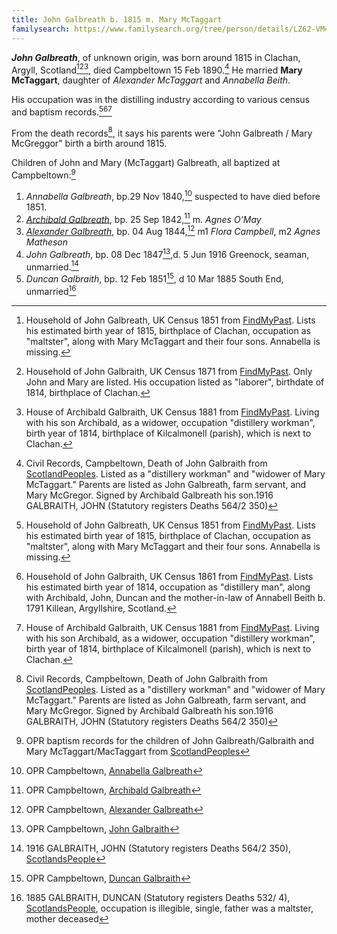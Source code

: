 ```yaml
---
title: John Galbreath b. 1815 m. Mary McTaggart
familysearch: https://www.familysearch.org/tree/person/details/LZ62-VM4
---
```

***John Galbreath***, of unknown origin, was born around 1815 in Clachan, Argyll, Scotland[^census1851][^census1871][^census1881], died Campbeltown 15 Feb 1890.[^death] He married **Mary McTaggart**, daughter of *Alexander McTaggart* and *Annabella Beith*.

His occupation was in the distilling industry according to various census and baptism records.[^census1851][^census1861][^census1881]

From the death records[^death], it says his parents were "John Galbreath / Mary McGreggor" birth a birth around 1815.

Children of John and Mary (McTaggart) Galbreath, all baptized at Campbeltown:[^oprchildren]

1. *Annabella Galbreath*, bp.29 Nov 1840,[^annabella-birth] suspected to have died before 1851.
2. *[Archibald Galbreath](galbreath-archibald-1842.md)*, bp. 25 Sep 1842,[^archibald-birth] m. *Agnes O'May*
3. *[Alexander Galbreath](galbraith-alexander-1844.md)*, bp. 04 Aug 1844,[^alexander-birth] m1 *Flora Campbell*, m2 *Agnes Matheson*
4. *John Galbreath*, bp. 08 Dec 1847[^john-birth],d. 5 Jun 1916 Greenock, seaman, unmarried.[^john-death]
5. *Duncan Galbraith*, bp. 12 Feb 1851[^duncan-birth], d 10 Mar 1885 South End, unmarried[^duncan-death]

[^oprchildren]: OPR baptism records for the children of John Galbreath/Galbraith and Mary McTaggart/MacTaggart from
[ScotlandPeoples](https://www.scotlandspeople.gov.uk/record-results?search_type=people&event=%28B%20OR%20C%20OR%20S%29&record_type%5B0%5D=opr_births&church_type=Old%20Parish%20Registers&dl_cat=church&dl_rec=church-births-baptisms&surname=galbreath&surname_so=fuzzy&forename_so=starts&from_year=1830&to_year=1860&parent_names_so=exact&parent_name_two=MCTAGGART&parent_name_two_so=fuzzy&record=Church%20of%20Scotland%20%28old%20parish%20registers%29%20Roman%20Catholic%20Church%20Other%20churches&sort=asc&order=Date&field=year)

[^census1841]: Household of John Galbreath, UK Census 1841 from [FindMyPast](https://www.findmypast.com/transcript?id=GBC%2F1841%2F0016597452).
Lists occupations as "Ag Lab" (farm laborer), along with his wife and first child Annabella.

[^census1851]: Household of John Galbreath, UK Census 1851 from [FindMyPast](https://www.findmypast.com/transcript?id=GBC/1851/0019256008&expand=true). Lists his estimated birth year of 1815, birthplace of Clachan, occupation as "maltster", along with Mary McTaggart and their four sons.  Annabella is missing.

[^census1861]: Household of John Galbraith, UK Census 1861 from [FindMyPast](https://www.findmypast.com/transcript?id=GBC%2F1861%2F0022162723). Lists his estimated birth year of 1814, occupation as "distillery man", along with Archibald, John, Duncan and the mother-in-law of Annabell Beith b. 1791 Killean, Argyllshire, Scotland.

[^census1871]: Household of John Galbraith, UK Census 1871 from [FindMyPast](https://www.findmypast.com/transcript?id=GBC/1871/0023441340). Only John and Mary are listed.  His occupation listed as "laborer", birthdate of 1814, birthplace of Clachan.

[^census1881]: House of Archibald Galbraith, UK Census 1881 from [FindMyPast](https://www.findmypast.com/transcript?id=GBC/1881/0029344266&expand=true). Living with his son Archibald, as a widower, occupation "distillery workman", birth year of 1814, birthplace of Kilcalmonell (parish), which is next to Clachan.

[^death]: Civil Records, Campbeltown, Death of John Galbraith from [ScotlandPeoples](https://www.scotlandspeople.gov.uk/view-image/nrs_stat_deaths/4272947). Listed as a "distillery workman" and "widower of Mary McTaggart." Parents are listed as John Galbreath, farm servant, and Mary McGregor.  Signed by Archibald Galbreath his son.1916 GALBRAITH, JOHN (Statutory registers Deaths 564/2 350)

[^annabella-birth]: OPR Campbeltown, [Annabella Galbreath](/sources/opr-campbeltown-births.md#1840-11-29-annabella-galbreath)

[^archibald-birth]: OPR Campbeltown, [Archibald Galbreath](/sources/opr-campbeltown-births.md#1842-09-25-archibald-galbreath)

[^alexander-birth]: OPR Campbeltown, [Alexander Galbreath](/sources/opr-campbeltown-births.md#1844-08-04-alexander-galbreath)

[^john-birth]: OPR Campbeltown, [John Galbraith](/sources/opr-campbeltown-births.md#1847-12-08-john-galbreath)

[^john-death]: 1916 GALBRAITH, JOHN (Statutory registers Deaths 564/2 350), [ScotlandsPeople](https://www.scotlandspeople.gov.uk/view-image/nrs_stat_deaths/6921156)

[^duncan-birth]: OPR Campbeltown, [Duncan Galbraith](/sources/opr-campbeltown-births.md#1851-02-12-duncan-galbraith)

[^duncan-death]: 1885 GALBRAITH, DUNCAN (Statutory registers Deaths 532/ 4), [ScotlandsPeople](https://www.scotlandspeople.gov.uk/view-image/nrs_stat_deaths/2695025), occupation is illegible, single, father was a  maltster, mother deceased
